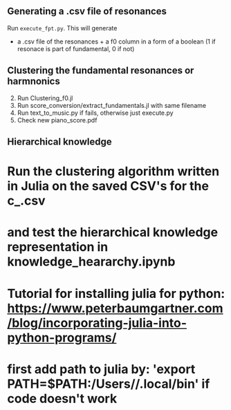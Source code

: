 


## Generating a .csv file of resonances

Run `execute_fpt.py`. This will generate
- a .csv file of the resonances + a f0 column in a form of a boolean (1 if resonace is part of fundamental, 0 if not)

## Clustering the fundamental resonances or harmnonics

2. Run Clustering_f0.jl
2. Run score_conversion/extract_fundamentals.jl with same filename
3. Run text_to_music.py if fails, otherwise just execute.py
4. Check new piano_score.pdf


## Hierarchical knowledge


# Run the clustering algorithm written in Julia on the saved CSV's for the c_<file>.csv 
# and test the hierarchical knowledge representation in knowledge_heararchy.ipynb

# Tutorial for installing julia for python: https://www.peterbaumgartner.com/blog/incorporating-julia-into-python-programs/

# first add path to julia by: 'export PATH=$PATH:/Users/<USERNAME>/.local/bin' if code doesn't work